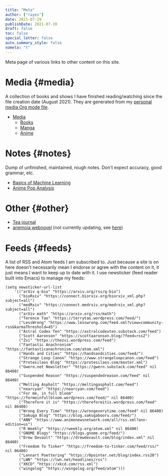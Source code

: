 ```yaml
---
title: "Meta"
author: ["rayes"]
date: 2021-07-29
publishDate: 2021-07-30
draft: false
toc: false
special_letter: false
auto_summary_style: false
nometa: "t"
---
```


Meta page of various links to other content on this site.


# Media {#media}

A collection of books and shows I have finished reading/watching since the file creation date (August 2021). They are generated from my [personal media Org mode file](https://raw.githubusercontent.com/rayes0/blog/master/content-org/media-list.org).

-   [Media](/media)
    -   [Books](/media#books)
    -   [Manga](/media#manga)
    -   [Anime](/media#anime)


# Notes {#notes}

Dump of unfinished, maintained, rough notes. Don't expect accuracy, good grammar, etc.

-   [Basics of Machine Learning](/notes/machine-learning)
-   [Anime Pop Analysis](/notes/anime-pop/)


# Other {#other}

-   [Tea journal](/tea)
-   [anemoia webnovel](/anemoia) (not currently updating, see [here](/about#writing))


# Feeds {#feeds}

A list of RSS and Atom feeds I am subscribed to. Just because a site is on here doesn't necessarily mean I endorse or agree with the content on it, it just means I want to keep up to date with it. I use newsticker (feed reader built into Emacs) to manage my feeds:

```elisp
(setq newsticker-url-list
    '(("arXiv q-bio" "https://arxiv.org/rss/q-bio")
      ("bioRxiv" "https://connect.biorxiv.org/biorxiv_xml.php?subject=all")
      ("medRxiv" "https://connect.medrxiv.org/medrxiv_xml.php?subject=all")
      ("arXiv math" "https://arxiv.org/rss/math")
      ("Terence Tao" "https://terrytao.wordpress.com/feed/")
      ("LessWrong" "https://www.lesswrong.com/feed.xml?view=community-rss&karmaThreshold=45")
      ("Astral Codex Ten" "https://astralcodexten.substack.com/feed")
      ("Scott Aaronson" "https://scottaaronson.blog/?feed=rss2")
      ("Zvi" "https://thezvi.wordpress.com/feed")
      ("Fantastic Anachronism" "https://fantasticanachronism.com/atom.xml")
      ("Hands and Cities" "https://handsandcities.com/feed/")
      ("Strange Loop Canon" "https://www.strangeloopcanon.com/feed")
      ("Protesilaos Blog" "https://protesilaos.com/master.xml")
      ("Gwern.net Newsletter" "https://gwern.substack.com/feed" nil 86400)
      ("Suspended Reason" "https://suspendedreason.com/feed" nil 86400)
      ("Melting Asphalt" "https://meltingasphalt.com/feed")
      ("nearcyan" "https://nearcyan.com/feed")
      ("For me, in full bloom" "https://formeinfullbloom.wordpress.com/feed/" nil 86400)
      ("Therefore it is" "https://thereforeitis.wordpress.com/feed" nil 86400)
      ("Wrong Every Time" "https://wrongeverytime.com/feed" nil 86400)
      ("Sakuga Blog" "https://blog.sakugabooru.com/feed/")
      ("ANN" "https://www.animenewsnetwork.com/all/rss.xml?ann-edition=us")
      ("R Weekly" "https://rweekly.org/atom.xml" nil 86400)
      ("GNOME Blogs" "https://blogs.gnome.org/feed/")
      ("Drew Devault" "https://drewdevault.com/blog/index.xml" nil 86400)
      ("Freedom To Tinker" "https://freedom-to-tinker.com/feed/rss/" nil 86400)
      ("Lennart Poettering" "https://0pointer.net/blog/index.rss20")
      ("LWN" "https://lwn.net/headlines/rss")
      ("XKCD" "https://xkcd.com/rss.xml")
      ("wingolog" "https://wingolog.org/feed/atom")))
```